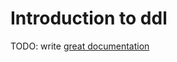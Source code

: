 # Introduction to ddl

TODO: write [great documentation](http://jacobian.org/writing/what-to-write/)

